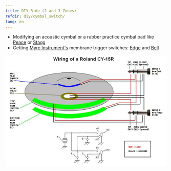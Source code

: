 ```yaml
---
title: DIY Ride (2 and 3 Zones)
refdir: diy/cymbal_switch/
lang: en
---
```

* Modifying an acoustic cymbal or a rubber practice cymbal pad like
  [Peace](http://www.peace-drums.com/products_01.php?u=91&s=143) or
  [Stagg](https://www.staggmusic.com/en/products/cymbals-and-percussion/drums/practice-pads)
* Getting [Myrc Instrument's](https://www.facebook.com/MyrkInstruments)
  membrane trigger switches: [Edge](http://www.ebay.co.uk/itm/Myrk-Membrane-edge-trigger-switches-DIY-dual-zone-choke-E-drum-V-drum-cymbals-/332374396991)
  and [Bell](http://www.ebay.co.uk/itm/Myrk-Membrane-bell-trigger-switches-DIY-dual-3-zone-E-drum-V-drum-cymbals-/332374385518)

<img src="./cy15_wiring.jpg" alt="CY15R Wiring" class="img-responsive">
